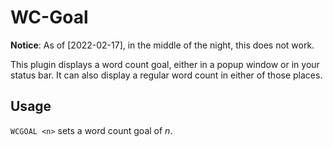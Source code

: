 # WC-Goal

**Notice**: As of [2022-02-17], in the middle of the night, this does not work.

This plugin displays a word count goal, either in a popup window or in your status bar.
It can also display a regular word count in either of those places.

## Usage

`WCGOAL <n>` sets a word count goal of _n_.
